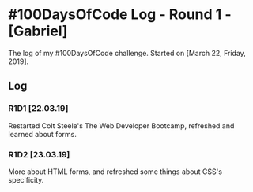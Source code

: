 # #100DaysOfCode Log - Round 1 - [Gabriel]

The log of my #100DaysOfCode challenge. Started on [March 22, Friday, 2019].

## Log

### R1D1 [22.03.19]
Restarted Colt Steele's The Web Developer Bootcamp, refreshed and learned about forms.

### R1D2 [23.03.19]
More about HTML forms, and refreshed some things about CSS's specificity.

